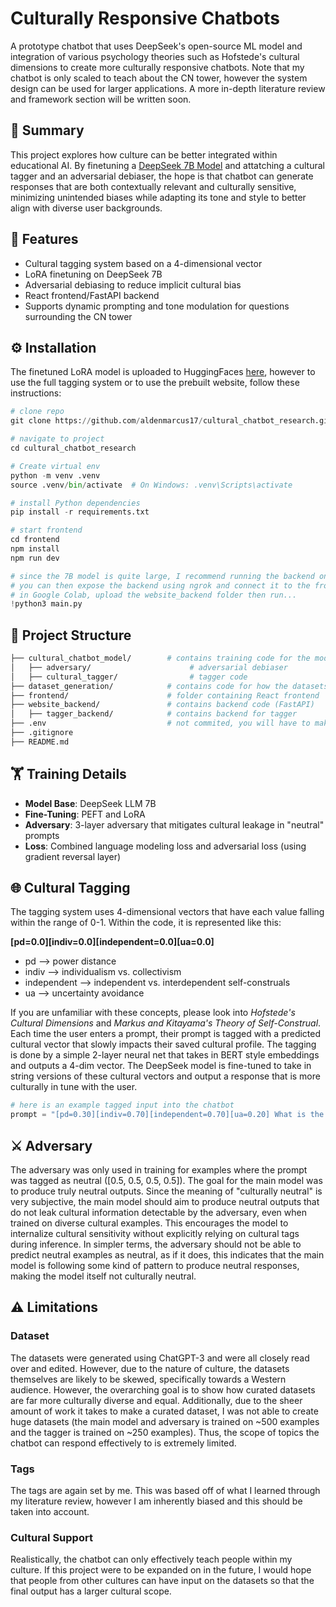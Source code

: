 # Culturally Responsive Chatbots
A prototype chatbot that uses DeepSeek's open-source ML model and integration of various psychology theories such as Hofstede's cultural dimensions to create more culturally responsive chatbots. 
Note that my chatbot is only scaled to teach about the CN tower, however the system design can be used for larger applications.
A more in-depth literature review and framework section will be written soon.

## 🧩 Summary
This project explores how culture can be better integrated within educational AI. By finetuning a [DeepSeek 7B Model](https://huggingface.co/deepseek-ai/deepseek-llm-7b-base) and attatching a cultural tagger and
an adversarial debiaser, the hope is that chatbot can generate responses that are both contextually relevant and culturally sensitive, minimizing unintended biases while adapting its tone and style to better align with diverse user backgrounds.

## 🚀 Features
- Cultural tagging system based on a 4-dimensional vector
- LoRA finetuning on DeepSeek 7B
- Adversarial debiasing to reduce implicit cultural bias
- React frontend/FastAPI backend
- Supports dynamic prompting and tone modulation for questions surrounding the CN tower

## ⚙️ Installation
The finetuned LoRA model is uploaded to HuggingFaces [here](https://huggingface.co/auldo/cn_cultural_chatbot_v1), however to use the full tagging system or to use the prebuilt website, follow these instructions:
```python
# clone repo
git clone https://github.com/aldenmarcus17/cultural_chatbot_research.git

# navigate to project
cd cultural_chatbot_research

# Create virtual env
python -m venv .venv
source .venv/bin/activate  # On Windows: .venv\Scripts\activate

# install Python dependencies
pip install -r requirements.txt

# start frontend
cd frontend
npm install
npm run dev

# since the 7B model is quite large, I recommend running the backend on Google Colab using the free T4 GPU
# you can then expose the backend using ngrok and connect it to the frontend (change link in Chatbox.jsx)
# in Google Colab, upload the website_backend folder then run...
!python3 main.py
```

## 🧱 Project Structure
``` bash
├── cultural_chatbot_model/        # contains training code for the model
│   ├── adversary/                      # adversarial debiaser
│   ├── cultural_tagger/                # tagger code
├── dataset_generation/            # contains code for how the datasets were generated, along with the datasets themselves
├── frontend/                      # folder containing React frontend
├── website_backend/               # contains backend code (FastAPI)
│   ├── tagger_backend/            # contains backend for tagger
├── .env                           # not commited, you will have to make your own .env and instantiate values for training or for keys
├── .gitignore
├── README.md
```

## 🏋️ Training Details
- **Model Base**: DeepSeek LLM 7B
- **Fine-Tuning**: PEFT and LoRA
- **Adversary**: 3-layer adversary that mitigates cultural leakage in "neutral" prompts
- **Loss**: Combined language modeling loss and adversarial loss (using gradient reversal layer)

## 🌐 Cultural Tagging
The tagging system uses 4-dimensional vectors that have each value falling within the range of 0-1. Within the code, it is represented like this:  
  
**[pd=0.0][indiv=0.0][independent=0.0][ua=0.0]**  

- pd --> power distance
- indiv --> individualism vs. collectivism
- independent --> independent vs. interdependent self-construals
- ua --> uncertainty avoidance  

If you are unfamiliar with these concepts, please look into *Hofstede's Cultural Dimensions* and *Markus and Kitayama's Theory of Self-Construal*.
Each time the user enters a prompt, their prompt is tagged with a predicted cultural vector that slowly impacts their saved cultural profile. 
The tagging is done by a simple 2-layer neural net that takes in BERT style embeddings and outputs a 4-dim vector. The DeepSeek model is fine-tuned 
to take in string versions of these cultural vectors and output a response that is more culturally in tune with the user.

```python
# here is an example tagged input into the chatbot
prompt = "[pd=0.30][indiv=0.70][independent=0.70][ua=0.20] What is the objective of the CN Tower?"
```

## ⚔️ Adversary 
The adversary was only used in training for examples where the prompt was tagged as neutral ([0.5, 0.5, 0.5, 0.5]). The goal for the main model was
to produce truly neutral outputs. Since the meaning of "culturally neutral" is very subjective, the main model should aim to produce neutral outputs that
do not leak cultural information detectable by the adversary, even when trained on diverse cultural examples. This encourages the model to internalize 
cultural sensitivity without explicitly relying on cultural tags during inference. In simpler terms, the adversary should not be able to predict neutral examples as neutral, as if it does, this indicates that the main model is following 
some kind of pattern to produce neutral responses, making the model itself not culturally neutral.

## ⚠️ Limitations
### Dataset
The datasets were generated using ChatGPT-3 and were all closely read over and edited. However, due to the nature of culture, the datasets themselves are likely
to be skewed, specifically towards a Western audience. However, the overarching goal is to show how curated datasets are far more culturally diverse and equal.
Additionally, due to the sheer amount of work it takes to make a curated dataset, I was not able to create huge datasets (the main model and adversary is trained on ~500 examples and
the tagger is trained on ~250 examples). Thus, the scope of topics the chatbot can respond effectively to is extremely limited.
### Tags
The tags are again set by me. This was based off of what I learned through my literature review, however I am inherently biased and this should be taken into account.
### Cultural Support
Realistically, the chatbot can only effectively teach people within my culture. If this project were to be expanded on in the future, I would hope that people from other cultures can have
input on the datasets so that the final output has a larger cultural scope.
